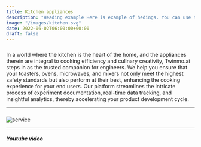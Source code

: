 ```yaml
---
title: Kitchen appliances
description: "Heading example Here is example of hedings. You can use this heading by following markdownify rules."
image: "/images/kitchen.svg"
date: 2022-06-02T06:00:00+00:00
draft: false
---
```


##### 

In a world where the kitchen is the heart of the home, and the appliances therein are integral to cooking efficiency and culinary creativity, Twinmo.ai steps in as the trusted companion for engineers. We help you ensure that your toasters, ovens, microwaves, and mixers not only meet the highest safety standards but also perform at their best, enhancing the cooking experience for your end users. Our platform streamlines the intricate process of experiment documentation, real-time data tracking, and insightful analytics, thereby accelerating your product development cycle.



---

##### 

![service](/images/image1.svg "service")

---

##### Youtube video

<YoutubePlayer id="C0DPdy98e4c" title="YouTube Video" />
